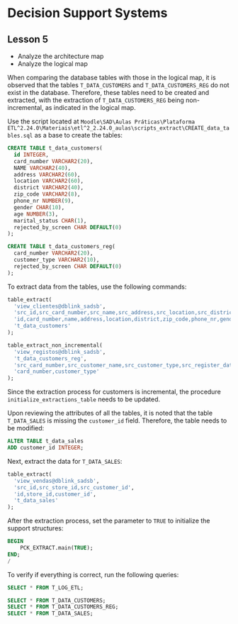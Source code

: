 # Decision Support Systems

## Lesson 5

- Analyze the architecture map
- Analyze the logical map

When comparing the database tables with those in the logical map, it is observed that the tables `T_DATA_CUSTOMERS` and `T_DATA_CUSTOMERS_REG` do not exist in the database. Therefore, these tables need to be created and extracted, with the extraction of `T_DATA_CUSTOMERS_REG` being non-incremental, as indicated in the logical map.

Use the script located at `Moodle\SAD\Aulas Práticas\Plataforma ETL^2.24.0\Materiais\etl^2_2.24.0_aulas\scripts_extract\CREATE_data_tables.sql` as a base to create the tables:

```sql
CREATE TABLE t_data_customers(
  id INTEGER,
  card_number VARCHAR2(20),
  NAME VARCHAR2(40),
  address VARCHAR2(60),
  location VARCHAR2(60),
  district VARCHAR2(40),
  zip_code VARCHAR2(8),
  phone_nr NUMBER(9),
  gender CHAR(10),
  age NUMBER(3),
  marital_status CHAR(1),
  rejected_by_screen CHAR DEFAULT(0)
);

CREATE TABLE t_data_customers_reg(
  card_number VARCHAR2(20),
  customer_type VARCHAR2(10),
  rejected_by_screen CHAR DEFAULT(0)
);
```

To extract data from the tables, use the following commands:

```sql
table_extract(
  'view_clientes@dblink_sadsb',
  'src_id,src_card_number,src_name,src_address,src_location,src_district,src_zip_code,src_phone_nr,src_gender,src_age,src_marital_status',
  'id,card_number,name,address,location,district,zip_code,phone_nr,gender,age,marital_status',
  't_data_customers'
);

table_extract_non_incremental(
  'view_registos@dblink_sadsb',
  't_data_customers_reg',
  'src_card_number,src_customer_name,src_customer_type,src_register_date',
  'card_number,customer_type'
);
```

Since the extraction process for customers is incremental, the procedure `initialize_extractions_table` needs to be updated.

Upon reviewing the attributes of all the tables, it is noted that the table `T_DATA_SALES` is missing the `customer_id` field. Therefore, the table needs to be modified:

```sql
ALTER TABLE t_data_sales
ADD customer_id INTEGER;
```

Next, extract the data for `T_DATA_SALES`:

```sql
table_extract(
  'view_vendas@dblink_sadsb',
  'src_id,src_store_id,src_customer_id',
  'id,store_id,customer_id',
  't_data_sales'
);
```

After the extraction process, set the parameter to `TRUE` to initialize the support structures:

```sql
BEGIN
    PCK_EXTRACT.main(TRUE);
END;
/
```

To verify if everything is correct, run the following queries:

```sql
SELECT * FROM T_LOG_ETL;

SELECT * FROM T_DATA_CUSTOMERS;
SELECT * FROM T_DATA_CUSTOMERS_REG;
SELECT * FROM T_DATA_SALES;
```
